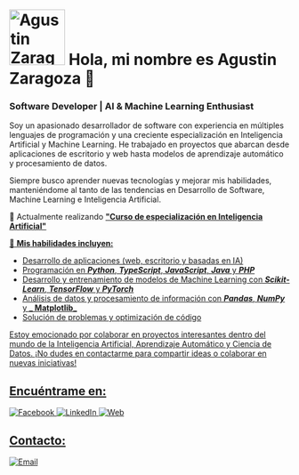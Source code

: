 <h1><img src="https://www.agusdev.es/imagenes/emoji1.png" alt="Agustin Zaragoza" width="100" /> Hola, mi nombre es Agustin Zaragoza 👋</h1>

### Software Developer | AI & Machine Learning Enthusiast
Soy un apasionado desarrollador de software con experiencia en múltiples lenguajes de programación y una creciente especialización en Inteligencia Artificial y Machine Learning. He trabajado en proyectos que abarcan desde aplicaciones de escritorio y web hasta modelos de aprendizaje automático y procesamiento de datos.

Siempre busco aprender nuevas tecnologías y mejorar mis habilidades, manteniéndome al tanto de las tendencias en Desarrollo de Software, Machine Learning e Inteligencia Artificial.

 🌱 Actualmente realizando **<u>"Curso de especialización en Inteligencia Artificial"**

🚀 **Mis habilidades incluyen:**

-   Desarrollo de aplicaciones (web, escritorio y basadas en IA)
-   Programación en **_<u>Python</u>_**, **_<u>TypeScript</u>_**, **_<u>JavaScript</u>_**, **_<u>Java_** y **_<u>PHP_**
-   Desarrollo y entrenamiento de modelos de Machine Learning con **_<u>Scikit-Learn</u>_**, **_<u>TensorFlow</u>_** y **_<u>PyTorch</u>_**
-   Análisis de datos y procesamiento de información con **_Pandas</u>_**, **_NumPy</u>_** y **_ Matplotlib</u>_**
-   Solución de problemas y optimización de código

Estoy emocionado por colaborar en proyectos interesantes dentro del mundo de la Inteligencia Artificial, Aprendizaje Automático y Ciencia de Datos. ¡No dudes en contactarme para compartir ideas o colaborar en nuevas iniciativas!
## Encuéntrame en:

[![Facebook](https://img.shields.io/badge/Facebook-@agusdev-1877F2?style=for-the-badge&logo=facebook&logoColor=white&labelColor=101010)](https://www.facebook.com/agustin.zaragozaperez) [![LinkedIn](https://img.shields.io/badge/LinkedIn-Agustin_Zaragoza-0077B5?style=for-the-badge&logo=linkedin&logoColor=white&labelColor=101010)](https://www.linkedin.com/in/agustin-zaragoza-perez-306345123/) [![Web](https://img.shields.io/badge/Web-agusdev.es-14a1f0?style=for-the-badge&logo=dev.to&logoColor=white&labelColor=101010)](https://www.agusdev.es/)

## Contacto:

[![Email](https://img.shields.io/badge/agustinzarpe@gmail.com-email_personal-D14836?style=for-the-badge&logo=gmail&logoColor=white&labelColor=101010)](mailto:agustinzarpe@gmail.com)


<!--
**AgustinZP/AgustinZP** is a ✨ _special_ ✨ repository because its `README.md` (this file) appears on your GitHub profile.

Here are some ideas to get you started:

- 🔭 I’m currently working on ...
- 🌱 I’m currently learning ...
- 👯 I’m looking to collaborate on ...
- 🤔 I’m looking for help with ...
- 💬 Ask me about ...
- 📫 How to reach me: ...
- 😄 Pronouns: ...
- ⚡ Fun fact: ...
-->
